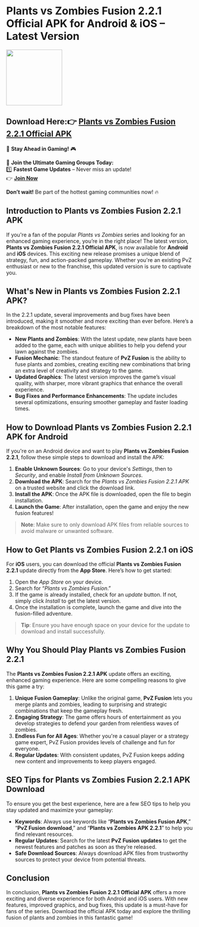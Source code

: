 # Plants vs Zombies Fusion 2.2.1 Official APK for Android & iOS – Latest Version

<img src="https://github.com/user-attachments/assets/3ba69b48-4aa5-4842-98e1-4569c0102be0" width="150" />

## Download Here:👉 [Plants vs Zombies Fusion 2.2.1 Official APK](https://apkbros.com/yupmovie-com-apk/) 
🚀 **Stay Ahead in Gaming!** 🎮

📢 **Join the Ultimate Gaming Groups Today:**  
1️⃣ **Fastest Game Updates** – Never miss an update!  
👉 [**Join Now**](https://t.me/apkbros_official)

**Don’t wait!** Be part of the hottest gaming communities now! 🔥


## Introduction to Plants vs Zombies Fusion 2.2.1 APK

If you're a fan of the popular *Plants vs Zombies* series and looking for an enhanced gaming experience, you’re in the right place! The latest version, **Plants vs Zombies Fusion 2.2.1 Official APK**, is now available for **Android** and **iOS** devices. This exciting new release promises a unique blend of strategy, fun, and action-packed gameplay. Whether you're an existing PvZ enthusiast or new to the franchise, this updated version is sure to captivate you.

## What's New in Plants vs Zombies Fusion 2.2.1 APK?

In the 2.2.1 update, several improvements and bug fixes have been introduced, making it smoother and more exciting than ever before. Here’s a breakdown of the most notable features:

- **New Plants and Zombies**: With the latest update, new plants have been added to the game, each with unique abilities to help you defend your lawn against the zombies.
- **Fusion Mechanic**: The standout feature of **PvZ Fusion** is the ability to fuse plants and zombies, creating exciting new combinations that bring an extra level of creativity and strategy to the game.
- **Updated Graphics**: The latest version improves the game’s visual quality, with sharper, more vibrant graphics that enhance the overall experience.
- **Bug Fixes and Performance Enhancements**: The update includes several optimizations, ensuring smoother gameplay and faster loading times.

## How to Download Plants vs Zombies Fusion 2.2.1 APK for Android

If you're on an Android device and want to play **Plants vs Zombies Fusion 2.2.1**, follow these simple steps to download and install the APK:

1. **Enable Unknown Sources**: Go to your device's *Settings*, then to *Security*, and enable *Install from Unknown Sources*.
2. **Download the APK**: Search for the *Plants vs Zombies Fusion 2.2.1 APK* on a trusted website and click the download link.
3. **Install the APK**: Once the APK file is downloaded, open the file to begin installation.
4. **Launch the Game**: After installation, open the game and enjoy the new fusion features!

> **Note**: Make sure to only download APK files from reliable sources to avoid malware or unwanted software.

## How to Get Plants vs Zombies Fusion 2.2.1 on iOS

For **iOS** users, you can download the official **Plants vs Zombies Fusion 2.2.1** update directly from the **App Store**. Here’s how to get started:

1. Open the *App Store* on your device.
2. Search for “*Plants vs Zombies Fusion*.”
3. If the game is already installed, check for an *update* button. If not, simply click *Install* to get the latest version.
4. Once the installation is complete, launch the game and dive into the fusion-filled adventure.

> **Tip**: Ensure you have enough space on your device for the update to download and install successfully.

## Why You Should Play Plants vs Zombies Fusion 2.2.1

The **Plants vs Zombies Fusion 2.2.1 APK** update offers an exciting, enhanced gaming experience. Here are some compelling reasons to give this game a try:

1. **Unique Fusion Gameplay**: Unlike the original game, **PvZ Fusion** lets you merge plants and zombies, leading to surprising and strategic combinations that keep the gameplay fresh.
2. **Engaging Strategy**: The game offers hours of entertainment as you develop strategies to defend your garden from relentless waves of zombies.
3. **Endless Fun for All Ages**: Whether you're a casual player or a strategy game expert, PvZ Fusion provides levels of challenge and fun for everyone.
4. **Regular Updates**: With consistent updates, PvZ Fusion keeps adding new content and improvements to keep players engaged.

## SEO Tips for Plants vs Zombies Fusion 2.2.1 APK Download

To ensure you get the best experience, here are a few SEO tips to help you stay updated and maximize your gameplay:

- **Keywords**: Always use keywords like “**Plants vs Zombies Fusion APK**,” “**PvZ Fusion download**,” and “**Plants vs Zombies APK 2.2.1**” to help you find relevant resources.
- **Regular Updates**: Search for the latest **PvZ Fusion updates** to get the newest features and patches as soon as they’re released.
- **Safe Download Sources**: Always download APK files from trustworthy sources to protect your device from potential threats.

## Conclusion

In conclusion, **Plants vs Zombies Fusion 2.2.1 Official APK** offers a more exciting and diverse experience for both Android and iOS users. With new features, improved graphics, and bug fixes, this update is a must-have for fans of the series. Download the official APK today and explore the thrilling fusion of plants and zombies in this fantastic game!
